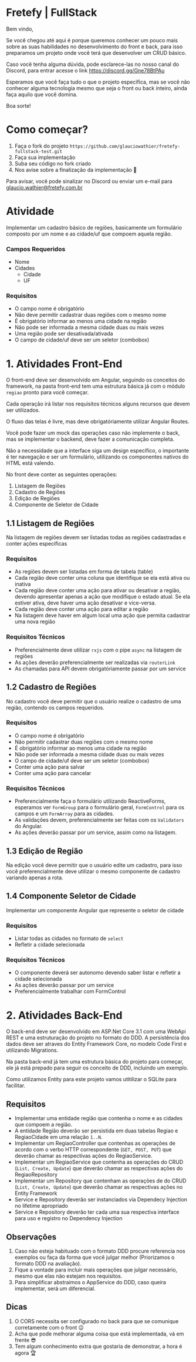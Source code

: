 # Fretefy | FullStack

Bem vindo,

Se você chegou até aqui é porque queremos conhecer um pouco mais sobre as suas habilidades no desenvolvimento do front e back, para isso preparamos um projeto onde você terá que desenvolver um CRUD básico.

Caso você tenha alguma dúvida, pode esclarece-las no nosso canal do Discord, para entrar acesse o link https://discord.gg/Gne78BtPAu

Esperamos que você faça tudo o que o projeto especifica, mas se você não conhecer alguma tecnologia mesmo que seja o front ou back inteiro, ainda faça aquilo que você domina.

Boa sorte!

# Como começar?

1. Faça o fork do projeto `https://github.com/glauciowathier/fretefy-fullstack-test.git`
2. Faça sua implementação
3. Suba seu código no fork criado
4. Nos avise sobre a finalização da implementação 🚀

Para avisar, você pode sinalizar no Discord ou enviar um e-mail para glaucio.wathier@fretefy.com.br

# Atividade

Implementar um cadastro básico de regiões, basicamente um formulário composto por um nome e as cidade/uf que compoem aquela região.

### Campos Requeridos
- Nome
- Cidades
    - Cidade
    - UF

### Requisitos
- O campo nome é obrigatório
- Não deve permitir cadastrar duas regiões com o mesmo nome
- É obrigatório informar ao menos uma cidade na região
- Não pode ser informada a mesma cidade duas ou mais vezes
- Uma região pode ser desativada/ativada
- O campo de cidade/uf deve ser um seletor (combobox)

# 1. Atividades Front-End

O front-end deve ser desenvolvido em Angular, seguindo os conceitos do framework, na pasta front-end tem uma estrutura básica já com o módulo `regiao` pronto para você começar.

Cada operação irá listar nos requisitos técnicos alguns recursos que devem ser utilizados.

O fluxo das telas é livre, mas deve obrigatóriamente utilizar Angular Routes.

Você pode fazer um mock das operações caso não implemente o back, mas se implementar o backend, deve fazer a comunicação completa.

Não a necessidade que a interface siga um design específico, o importante é ter navegação e ser um formulário, utilizando os componentes nativos do HTML está valendo.

No front deve conter as seguintes operações:

1. Listagem de Regiões
2. Cadastro de Regiões
3. Edição de Regiões
4. Componente de Seletor de Cidade

## 1.1 Listagem de Regiões

Na listagem de regiões devem ser listadas todas as regiões cadastradas e conter ações específicas

### **Requisitos**

- As regiões devem ser listadas em forma de tabela (table)
- Cada região deve conter uma coluna que identifique se ela está ativa ou inativa
- Cada região deve conter uma ação para ativar ou desativar a região, devendo apresentar apenas a ação que modifique o estado atual. Se ela estiver ativa, deve haver uma ação desativar e vice-versa.
- Cada região deve conter uma ação para editar a região
- Na listagem deve haver em algum local uma ação que permita cadastrar uma nova região

### **Requisitos Técnicos**

- Preferencialmente deve utilizar `rxjs` com o pipe `async` na listagem de regiões
- As ações deverão preferencialmente ser realizadas via `routerLink`
- As chamadas para API devem obrigatóriamente passar por um service

## 1.2 Cadastro de Regiões

No cadastro você deve permitir que o usuário realize o cadastro de uma região, contendo os campos requeridos.

### **Requisitos**
- O campo nome é obrigatório
- Não permitir cadastrar duas regiões com o mesmo nome
- É obrigatório informar ao menos uma cidade na região
- Não pode ser informada a mesma cidade duas ou mais vezes
- O campo de cidade/uf deve ser um seletor (combobox)
- Conter uma ação para salvar
- Conter uma ação para cancelar

### **Requisitos Técnicos**

- Preferencialmente faça o formulário utilizando ReactiveForms, esperamos ver `FormGroup` para o formulário geral, `FormControl` para os campos e um `FormArray` para as cidades.
- As validações devem, preferencialmente ser feitas com os `Validators` do Angular.
- As ações deverão passar por um service, assim como na listagem.

## 1.3 Edição de Região

Na edição você deve permitir que o usuário edite um cadastro, para isso você preferencialmente deve utilizar o mesmo componente de cadastro variando apenas a rota.

## 1.4 Componente Seletor de Cidade

Implementar um componente Angular que represente o seletor de cidade

### **Requisitos**

- Listar todas as cidades no formato de `select`
- Refletir a cidade selecionada 

### **Requisitos Técnicos**

- O componente deverá ser autonomo devendo saber listar e refletir a cidade selecionada
- As ações deverão passar por um service
- Preferencialmente trabalhar com FormControl

# 2. Atividades Back-End

O back-end deve ser desenvolvido em ASP.Net Core 3.1 com uma WebApi REST e uma estruturação do projeto no formato do DDD. A persistência dos dados deve ser atraves do Entity Framework Core, no modelo Code First e utilizando Migrations.

Na pasta back-end já tem uma estrutura básica do projeto para começar, ele já está prepado para seguir os conceito de DDD, incluindo um exemplo.

Como utilizamos Entity para este projeto vamos utitilizar o SQLite para facilitar.

## Requisitos
- Implementar uma entidade região que contenha o nome e as cidades que compoem a região.
- A entidade Região deverão ser persistida em duas tabelas Regiao e RegiaoCidade em uma relação `1..N`.
- Implementar um RegiaoController que contenhas as operações de acordo com o verbo HTTP correspondente (`GET, POST, PUT`) que deverão chamar as respectivas ações do RegiaoService.
- Implementar um RegiaoService que contenha as operações do CRUD (`List, Create, Update`) que deverão chamar as respectivas ações do RegiaoRepository
- Implementar um Repository que contenham as operações de do CRUD (`List, Create, Update`) que deverão chamar as respectivas ações no Entity Framework
- Service e Repository deverão ser instanciados via Dependecy Injection no lifetime apropriado 
- Service e Repository deverão ter cada uma sua respectiva interface para uso e registro no Dependency Injection

## Observações
1. Caso não esteja habituado com o formato DDD procure referencia nos exemplos ou faça da forma que você julgar melhor (Priorizamos o formato DDD na avaliação).
2. Fique a vontade para incluir mais operações que julgar necessário, mesmo que elas não estejam nos requisitos.
3. Para simplificar abstraimos o AppService do DDD, caso queira implementar, será um diferencial.

## Dicas
1. O CORS necessita ser configurado no back para que se comunique corretamente com o front 😉
2. Acha que pode melhorar alguma coisa que está implementada, vá em frente 😎
3. Tem algum conhecimento extra que gostaria de demonstrar, a hora é agora 🏆